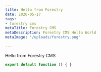 ```yaml
---
title: Hello from Forestry
date: 2020-05-17
tags:
- forestry cms
metaTitle: Forestry CMS
metaDescription: Forestry CMS Hello World
metaImage: "/uploads/forestry.png"

---
```

Hello from Forestry CMS

```jsx
export default function () { }
```